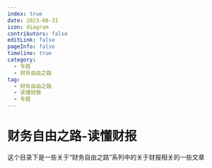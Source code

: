 ```yaml
---
index: true
date: 2023-08-31
icon: diagram
contributors: false
editLink: false
pageInfo: false
timeline: true
category:
  - 专题
  - 财务自由之路
tag:
  - 财务自由之路
  - 读懂财报
  - 专题
---
```


# 财务自由之路-读懂财报

这个目录下是一些关于“财务自由之路”系列中的关于财报相关的一些文章

<!-- @include: ../../scaffolds/post_footer.md -->